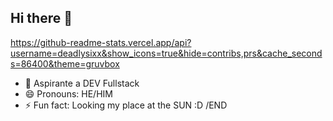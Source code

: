## Hi there 👋

https://github-readme-stats.vercel.app/api?username=deadlysixx&show_icons=true&hide=contribs,prs&cache_seconds=86400&theme=gruvbox
- 🌱 Aspirante a DEV Fullstack
- 😄 Pronouns: HE/HIM
- ⚡ Fun fact: Looking my place at the SUN :D
/END
